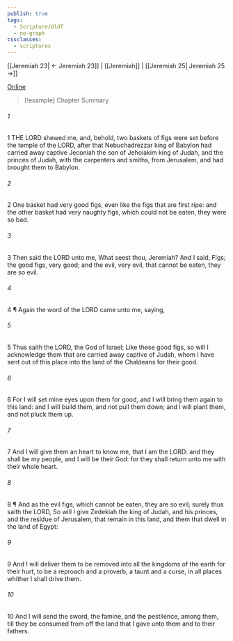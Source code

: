 ```yaml
---
publish: true
tags:
  - Scripture/OldT
  - no-graph
cssclasses:
  - scriptures
---
```

[[Jeremiah 23| ← Jeremiah 23]] | [[Jeremiah]] | [[Jeremiah 25| Jeremiah 25 →]]

[Online](https://churchofjesuschrist.org/study/scriptures/ot/jer/24?lang=eng)

>[!example] Chapter Summary
>
###### 1
1 THE LORD shewed me, and, behold, two baskets of figs were set before the temple of the LORD, after that Nebuchadrezzar king of Babylon had carried away captive Jeconiah the son of Jehoiakim king of Judah, and the princes of Judah, with the carpenters and smiths, from Jerusalem, and had brought them to Babylon.
###### 2
2 One basket had very good figs, even like the figs that are first ripe: and the other basket had very naughty figs, which could not be eaten, they were so bad.
###### 3
3 Then said the LORD unto me, What seest thou, Jeremiah?  And I said, Figs; the good figs, very good; and the evil, very evil, that cannot be eaten, they are so evil.
###### 4
4 ¶ Again the word of the LORD came unto me, saying,
###### 5
5 Thus saith the LORD, the God of Israel; Like these good figs, so will I acknowledge them that are carried away captive of Judah, whom I have sent out of this place into the land of the Chaldeans for their good.
###### 6
6 For I will set mine eyes upon them for good, and I will bring them again to this land: and I will build them, and not pull them down; and I will plant them, and not pluck them up.
###### 7
7 And I will give them an heart to know me, that I am the LORD: and they shall be my people, and I will be their God: for they shall return unto me with their whole heart.
###### 8
8 ¶ And as the evil figs, which cannot be eaten, they are so evil; surely thus saith the LORD, So will I give Zedekiah the king of Judah, and his princes, and the residue of Jerusalem, that remain in this land, and them that dwell in the land of Egypt:
###### 9
9 And I will deliver them to be removed into all the kingdoms of the earth for their hurt, to be a reproach and a proverb, a taunt and a curse, in all places whither I shall drive them.
###### 10
10 And I will send the sword, the famine, and the pestilence, among them, till they be consumed from off the land that I gave unto them and to their fathers.



